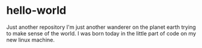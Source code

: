 # hello-world
Just another repository
I'm just another wanderer on the planet earth trying to make sense of the world. I was born today in the little part of code on my new linux machine.
